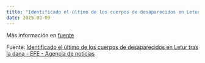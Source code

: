 ```yaml
---
title: "Identificado el último de los cuerpos de desaparecidos en Letur tras la dana - EFE - Agencia de noticias"
date: 2025-08-09
---
```


Más información en [fuente](https://news.google.com/rss/articles/CBMid0FVX3lxTE1qQUI4UklMSFkyd0ZZUTF2U01IY1RvYXFGcExpYm11eXB5V2FGbWdYZzBpbkh3amVobDhtVl9SdGthRXY0cld6OTZmazFkTjVoTXVWZGJlUXZaa3daWGVQWDhrdG56QmQ4eldJMGVzdEkwRVptUU1R?oc=5)

Fuente: [Identificado el último de los cuerpos de desaparecidos en Letur tras la dana - EFE - Agencia de noticias](https://news.google.com/rss/articles/CBMid0FVX3lxTE1qQUI4UklMSFkyd0ZZUTF2U01IY1RvYXFGcExpYm11eXB5V2FGbWdYZzBpbkh3amVobDhtVl9SdGthRXY0cld6OTZmazFkTjVoTXVWZGJlUXZaa3daWGVQWDhrdG56QmQ4eldJMGVzdEkwRVptUU1R?oc=5)

